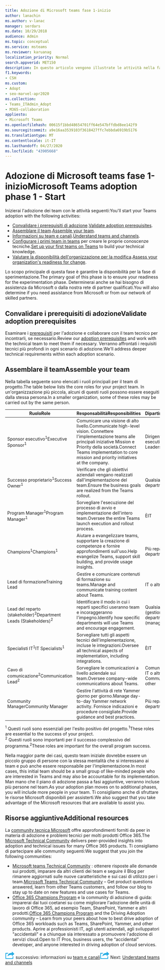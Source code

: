 ```yaml
---
title: Adozione di Microsoft teams fase 1-inizio
author: lanachin
ms.author: v-lanac
manager: serdars
ms.date: 10/29/2018
audience: Admin
ms.topic: conceptual
ms.service: msteams
ms.reviewer: karuanag
localization_priority: Normal
search.appverid: MET150
description: In questo articolo vengono illustrate le attività nella fase di avvio di Microsoft teams Adoption.
f1.keywords:
- CSH
ms.custom:
- Adopt
- seo-marvel-apr2020
ms.collection:
- Teams_ITAdmin_Adopt
- M365-collaboration
appliesto:
- Microsoft Teams
ms.openlocfilehash: 00615f1bbd48654701ff64e547bffdbd8ee142f9
ms.sourcegitcommit: a9e16aa3539103f3618427ffc7ebbda6919b5176
ms.translationtype: MT
ms.contentlocale: it-IT
ms.lasthandoff: 04/27/2020
ms.locfileid: "43905668"
---
```

# <a name="microsoft-teams-adoption-phase-1---start"></a><span data-ttu-id="2f08a-103">Adozione di Microsoft teams fase 1-inizio</span><span class="sxs-lookup"><span data-stu-id="2f08a-103">Microsoft Teams adoption phase 1 - Start</span></span>

<span data-ttu-id="2f08a-104">Inizierai l'adozione dei team con le attività seguenti:</span><span class="sxs-lookup"><span data-stu-id="2f08a-104">You'll start your Teams adoption with the following activities:</span></span>

- <span data-ttu-id="2f08a-105">[Convalidare i prerequisiti di adozione](#validate-adoption-prerequisites).</span><span class="sxs-lookup"><span data-stu-id="2f08a-105">[Validate adoption prerequisites](#validate-adoption-prerequisites).</span></span>
- <span data-ttu-id="2f08a-106">[Assemblare il team](#assemble-your-team).</span><span class="sxs-lookup"><span data-stu-id="2f08a-106">[Assemble your team](#assemble-your-team).</span></span>
- <span data-ttu-id="2f08a-107">[Informazioni su team e canali](teams-adoption-understand-teams-and-channels.md).</span><span class="sxs-lookup"><span data-stu-id="2f08a-107">[Understand teams and channels](teams-adoption-understand-teams-and-channels.md).</span></span>
- <span data-ttu-id="2f08a-108">[Configurare i primi team in teams](teams-adoption-your-first-teams.md) per creare le proprie conoscenze tecniche.</span><span class="sxs-lookup"><span data-stu-id="2f08a-108">[Set up your first teams on Teams](teams-adoption-your-first-teams.md) to build your technical knowledge.</span></span>
- <span data-ttu-id="2f08a-109">[Valutare la disponibilità dell'organizzazione per la modifica](teams-adoption-assess-readiness.md).</span><span class="sxs-lookup"><span data-stu-id="2f08a-109">[Assess your organization's readiness for change](teams-adoption-assess-readiness.md).</span></span>

<span data-ttu-id="2f08a-110">Lo scopo principale di questa fase è garantire la disponibilità per la fase di sperimentazione.</span><span class="sxs-lookup"><span data-stu-id="2f08a-110">The primary goal of this phase is to ensure your readiness for the experimentation phase.</span></span> <span data-ttu-id="2f08a-111">Determinerai anche se hai bisogno di assistenza da Microsoft o dalla nostra rete di partner qualificati.</span><span class="sxs-lookup"><span data-stu-id="2f08a-111">You will also determine if you need assistance from Microsoft or from our network of skilled partners.</span></span>  

## <a name="validate-adoption-prerequisites"></a><span data-ttu-id="2f08a-112">Convalidare i prerequisiti di adozione</span><span class="sxs-lookup"><span data-stu-id="2f08a-112">Validate adoption prerequisites</span></span>

<span data-ttu-id="2f08a-113">Esaminare i [prerequisiti](teams-adoption-get-started.md#adoption-prerequisites) per l'adozione e collaborare con il team tecnico per incontrarli, se necessario.</span><span class="sxs-lookup"><span data-stu-id="2f08a-113">Review our [adoption prerequisites](teams-adoption-get-started.md#adoption-prerequisites) and work with the technical team to meet them if necessary.</span></span> <span data-ttu-id="2f08a-114">Verranno affrontati i requisiti tecnici più profondi in ogni scenario di adozione.</span><span class="sxs-lookup"><span data-stu-id="2f08a-114">We'll address deeper technical requirements within each adoption scenario.</span></span>

## <a name="assemble-your-team"></a><span data-ttu-id="2f08a-115">Assemblare il team</span><span class="sxs-lookup"><span data-stu-id="2f08a-115">Assemble your team</span></span>

<span data-ttu-id="2f08a-116">Nella tabella seguente sono elencati i ruoli principali per il team di progetto.</span><span class="sxs-lookup"><span data-stu-id="2f08a-116">The table below lists the core roles for your project team.</span></span> <span data-ttu-id="2f08a-117">In un'organizzazione più piccola, alcuni di questi ruoli possono essere eseguiti dalla stessa persona.</span><span class="sxs-lookup"><span data-stu-id="2f08a-117">In a smaller organization, some of these roles may be carried out by the same person.</span></span>

| <span data-ttu-id="2f08a-118">Ruolo</span><span class="sxs-lookup"><span data-stu-id="2f08a-118">Role</span></span> | <span data-ttu-id="2f08a-119">Responsabilità</span><span class="sxs-lookup"><span data-stu-id="2f08a-119">Responsibilities</span></span> | <span data-ttu-id="2f08a-120">Dipartimento</span><span class="sxs-lookup"><span data-stu-id="2f08a-120">Department</span></span> |
| ---- | ---------------- | ---------- |
| <span data-ttu-id="2f08a-121">Sponsor esecutivo<sup>1</sup></span><span class="sxs-lookup"><span data-stu-id="2f08a-121">Executive Sponsor<sup>1</sup></span></span> | <span data-ttu-id="2f08a-122">Comunicare una visione di alto livello.</span><span class="sxs-lookup"><span data-stu-id="2f08a-122">Communicate high-level vision.</span></span> <span data-ttu-id="2f08a-123">Connettere l'implementazione teams alle principali iniziative Mission e Priority della società.</span><span class="sxs-lookup"><span data-stu-id="2f08a-123">Connect Teams implementation to core mission and priority initiatives at the company.</span></span> | <span data-ttu-id="2f08a-124">Dirigenti esecutivi</span><span class="sxs-lookup"><span data-stu-id="2f08a-124">Executive Leadership</span></span> |
| <span data-ttu-id="2f08a-125">Successo proprietario<sup>1</sup></span><span class="sxs-lookup"><span data-stu-id="2f08a-125">Success Owner<sup>1</sup></span></span> | <span data-ttu-id="2f08a-126">Verificare che gli obiettivi aziendali vengano realizzati dall'implementazione del team.</span><span class="sxs-lookup"><span data-stu-id="2f08a-126">Ensure the business goals are realized from the Teams rollout.</span></span> | <span data-ttu-id="2f08a-127">Qualsiasi reparto</span><span class="sxs-lookup"><span data-stu-id="2f08a-127">Any department</span></span> |
| <span data-ttu-id="2f08a-128">Program Manager<sup>1</sup></span><span class="sxs-lookup"><span data-stu-id="2f08a-128">Program Manager<sup>1</sup></span></span> | <span data-ttu-id="2f08a-129">Sorvegliare l'esecuzione del processo di avvio e implementazione dell'intero team.</span><span class="sxs-lookup"><span data-stu-id="2f08a-129">Oversee the entire Teams launch execution and rollout process.</span></span> | <span data-ttu-id="2f08a-130">È</span><span class="sxs-lookup"><span data-stu-id="2f08a-130">IT</span></span> |
| <span data-ttu-id="2f08a-131">Champions<sup>1</sup></span><span class="sxs-lookup"><span data-stu-id="2f08a-131">Champions<sup>1</sup></span></span> | <span data-ttu-id="2f08a-132">Aiutare a evangelizzare teams, supportare la creazione di competenze e fornire approfondimenti sull'uso.</span><span class="sxs-lookup"><span data-stu-id="2f08a-132">Help evangelize Teams, support skill building, and provide usage insights.</span></span> | <span data-ttu-id="2f08a-133">Più reparti</span><span class="sxs-lookup"><span data-stu-id="2f08a-133">Multiple departments</span></span> |
| <span data-ttu-id="2f08a-134">Lead di formazione</span><span class="sxs-lookup"><span data-stu-id="2f08a-134">Training Lead</span></span> | <span data-ttu-id="2f08a-135">Gestire e comunicare contenuti di formazione su teams.</span><span class="sxs-lookup"><span data-stu-id="2f08a-135">Manage and communicate training content about Teams.</span></span> | <span data-ttu-id="2f08a-136">IT o altro</span><span class="sxs-lookup"><span data-stu-id="2f08a-136">IT or other</span></span> |
| <span data-ttu-id="2f08a-137">Lead del reparto (stakeholder)<sup>2</sup></span><span class="sxs-lookup"><span data-stu-id="2f08a-137">Department Leads (Stakeholders)<sup>2</sup></span></span> | <span data-ttu-id="2f08a-138">Identificare il modo in cui i reparti specifici useranno team e incoraggeranno l'impegno.</span><span class="sxs-lookup"><span data-stu-id="2f08a-138">Identify how specific departments will use Teams and encourage engagement.</span></span> | <span data-ttu-id="2f08a-139">Qualsiasi reparto (gestione)</span><span class="sxs-lookup"><span data-stu-id="2f08a-139">Any department (management)</span></span> |
| <span data-ttu-id="2f08a-140">Specialisti IT<sup>1</sup></span><span class="sxs-lookup"><span data-stu-id="2f08a-140">IT Specialists<sup>1</sup></span></span> | <span data-ttu-id="2f08a-141">Sorvegliare tutti gli aspetti tecnici dell'implementazione, incluse le integrazioni.</span><span class="sxs-lookup"><span data-stu-id="2f08a-141">Oversee all technical aspects of implementation, including integrations.</span></span> | <span data-ttu-id="2f08a-142">È</span><span class="sxs-lookup"><span data-stu-id="2f08a-142">IT</span></span> |
| <span data-ttu-id="2f08a-143">Cavo di comunicazione<sup>2</sup></span><span class="sxs-lookup"><span data-stu-id="2f08a-143">Communication Lead<sup>2</sup></span></span> | <span data-ttu-id="2f08a-144">Sorvegliare le comunicazioni a livello aziendale sui team.</span><span class="sxs-lookup"><span data-stu-id="2f08a-144">Oversee company-wide communications about Teams.</span></span> | <span data-ttu-id="2f08a-145">Comunicazioni aziendali, IT o altro</span><span class="sxs-lookup"><span data-stu-id="2f08a-145">Corporate Communications, IT, or other</span></span> |
| <span data-ttu-id="2f08a-146">Community Manager</span><span class="sxs-lookup"><span data-stu-id="2f08a-146">Community Manager</span></span> | <span data-ttu-id="2f08a-147">Gestire l'attività di rete Yammer giorno per giorno.</span><span class="sxs-lookup"><span data-stu-id="2f08a-147">Manage day-to-day Yammer network activity.</span></span> <span data-ttu-id="2f08a-148">Fornisce indicazioni e procedure consigliate.</span><span class="sxs-lookup"><span data-stu-id="2f08a-148">Provide guidance and best practices.</span></span> | <span data-ttu-id="2f08a-149">Più reparti</span><span class="sxs-lookup"><span data-stu-id="2f08a-149">Multiple departments</span></span> |

<span data-ttu-id="2f08a-150"><sup>1</sup> Questi ruoli sono essenziali per l'esito positivo del progetto.</span><span class="sxs-lookup"><span data-stu-id="2f08a-150"><sup>1</sup>These roles are essential to the success of your project.</span></span></br>
<span data-ttu-id="2f08a-151"><sup>2</sup> Questi ruoli sono importanti per il successo complessivo del programma.</span><span class="sxs-lookup"><span data-stu-id="2f08a-151"><sup>2</sup>These roles are important for the overall program success.</span></span>

<span data-ttu-id="2f08a-152">Nella maggior parte dei casi, questo team iniziale dovrebbe essere un piccolo gruppo di persone con la stessa mentalità che si interessano ai team e può anche essere responsabile per l'implementazione.</span><span class="sxs-lookup"><span data-stu-id="2f08a-152">In most cases, this initial team should be a small group of like-minded people who are interested in Teams and may also be accountable for its implementation.</span></span> <span data-ttu-id="2f08a-153">Man mano che il piano di adozione passa a fasi aggiuntive, verranno incluse più persone nel team.</span><span class="sxs-lookup"><span data-stu-id="2f08a-153">As your adoption plan moves on to additional phases, you will include more people in your team.</span></span> <span data-ttu-id="2f08a-154">Ti consigliamo anche di sfruttare le risorse Microsoft disponibili per assisterti.</span><span class="sxs-lookup"><span data-stu-id="2f08a-154">We also suggest that you take advantage of the Microsoft resources that are available to assist you.</span></span> 

## <a name="additional-resources"></a><span data-ttu-id="2f08a-155">Risorse aggiuntive</span><span class="sxs-lookup"><span data-stu-id="2f08a-155">Additional resources</span></span>

<span data-ttu-id="2f08a-156">La [community tecnica Microsoft](https://aka.ms/TechCommunity) offre approfondimenti forniti da peer in materia di adozione e problemi tecnici per molti prodotti Office 365.</span><span class="sxs-lookup"><span data-stu-id="2f08a-156">The [Microsoft Technical Community](https://aka.ms/TechCommunity) delivers peer-provided insights into adoption and technical issues for many Office 365 products.</span></span> <span data-ttu-id="2f08a-157">Ti consigliamo di partecipare alle community seguenti:</span><span class="sxs-lookup"><span data-stu-id="2f08a-157">We suggest that you join the following communities:</span></span>

- <span data-ttu-id="2f08a-158">[Microsoft teams Technical Community](https://aka.ms/TeamsCommunity) : ottenere risposte alle domande sui prodotti, imparare da altri clienti dei team e seguire il Blog per rimanere aggiornati sulle nuove caratteristiche e sui casi di utilizzo per i team.</span><span class="sxs-lookup"><span data-stu-id="2f08a-158">[Microsoft Teams Technical Community](https://aka.ms/TeamsCommunity) – Get product questions answered, learn from other Teams customers, and follow our blog to stay up to date on new features and use cases for Teams.</span></span> 
- <span data-ttu-id="2f08a-159">[Office 365 Champions Program](https://aka.ms/O365Champions) e la community di adozione di guida: imparerai dai tuoi coetanei su come migliorare l'adozione delle unità di lavoro di Office 365, ad esempio Team, SharePoint, Yammer e altri prodotti.</span><span class="sxs-lookup"><span data-stu-id="2f08a-159">[Office 365 Champions Program](https://aka.ms/O365Champions) and the Driving Adoption community – Learn from your peers about how to best drive adoption of Office 365 workloads such as Teams, SharePoint, Yammer, and other products.</span></span> <span data-ttu-id="2f08a-160">Aprire ai professionisti IT, agli utenti aziendali, agli sviluppatori "accidentali" e a chiunque sia interessato a promuovere l'adozione di servizi cloud.</span><span class="sxs-lookup"><span data-stu-id="2f08a-160">Open to IT Pros, business users, the “accidental” developer, and anyone interested in driving adoption of cloud services.</span></span>  


<span data-ttu-id="2f08a-161">![Icona che rappresenta il passaggio](media/teams-adoption-next-icon.png) successivo: informazioni su [team e canali](teams-adoption-understand-teams-and-channels.md)</span><span class="sxs-lookup"><span data-stu-id="2f08a-161">![An icon representing the next step](media/teams-adoption-next-icon.png) Next: [Understand teams and channels](teams-adoption-understand-teams-and-channels.md)</span></span>
